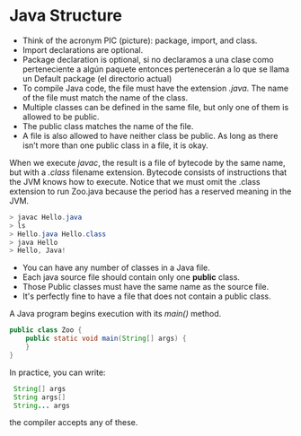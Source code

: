# Java Structure

- Think of the acronym PIC (picture): package, import, and class.
- Import declarations are optional.
- Package declaration is optional, si no declaramos a una clase como perteneciente a algún paquete entonces pertenecerán a lo que se llama un Default package (el directorio actual)
- To compile Java code, the file must have the extension _.java_. The name of the file must match the name of the class.
- Multiple classes can be defined in the same file, but only one of them is allowed to be public.
- The public class matches the name of the file.
- A file is also allowed to have neither class be public. As long as there isn’t more than one public class in a file, it is okay.

When we execute _javac_, the result is a file of bytecode by the same name, but with a _.class_ filename extension. Bytecode consists of instructions that the JVM knows how to execute. Notice that we must omit the .class extension to run Zoo.java because the period has a reserved meaning in the JVM.

```Java
> javac Hello.java
> ls
> Hello.java Hello.class
> java Hello
> Hello, Java!
```

- You can have any number of classes in a Java file.
- Each java source file should contain only one **public** class.
- Those Public classes must have the same name as the source file.
- It's perfectly fine to have a file that does not contain a public class.

A Java program begins execution with its _main()_ method.

```java
public class Zoo {
    public static void main(String[] args) {
    }
}
```

In practice, you can write:

```Java
 String[] args
 String args[]
 String... args
 ```

 the compiler accepts any of these.
